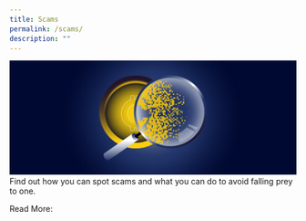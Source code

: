 ```yaml
---
title: Scams
permalink: /scams/
description: ""
---
```

![Avoid scams](/images/how%20to%20avoid%20scams.jfif)
Find out how you can spot scams and what you can do to avoid falling prey to one.

Read More:
